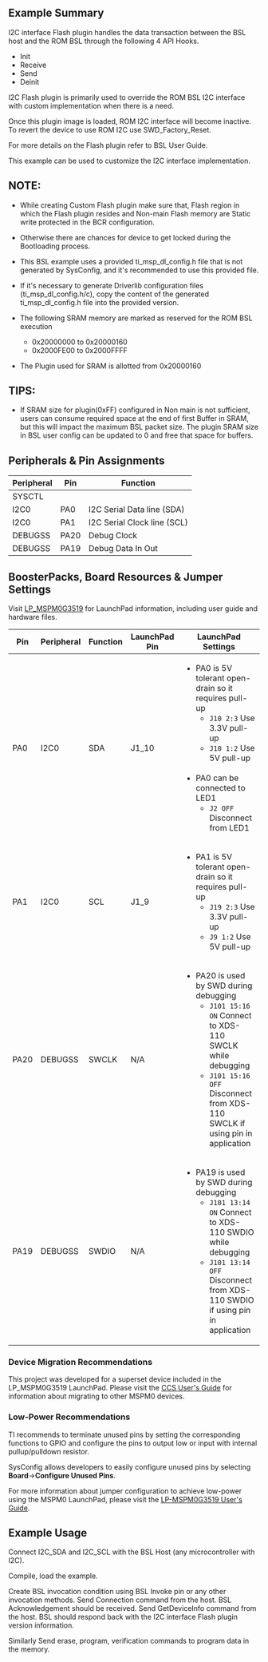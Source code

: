 ## Example Summary

I2C interface Flash plugin handles the data transaction between the
BSL host and the ROM BSL through the following 4 API Hooks.
- Init
- Receive
- Send
- Deinit

I2C Flash plugin is primarily used to override the ROM BSL I2C
interface with custom implementation when there is a need.

Once this plugin image is loaded, ROM I2C interface will become inactive.
To revert the device to use ROM I2C use SWD_Factory_Reset.

For more details on the Flash plugin refer to BSL User Guide.

This example can be used to customize the I2C interface implementation.

NOTE:
---
* While creating Custom Flash plugin make sure that, Flash region in which the
Flash plugin resides and Non-main Flash memory are Static write protected in the BCR configuration.
* Otherwise there are chances for device to get locked during the Bootloading process.
* This BSL example uses a provided ti_msp_dl_config.h file that is not generated
by SysConfig, and it's recommended to use this provided file. 
* If it's necessary to generate Driverlib configuration files (ti_msp_dl_config.h/c), copy the content of the generated ti_msp_dl_config.h file into the provided version.

* The following SRAM memory are marked as reserved for the ROM BSL execution
    * 0x20000000 to 0x20000160
    * 0x2000FE00 to 0x2000FFFF
* The Plugin used for SRAM is allotted from 0x20000160

TIPS:
---
* If SRAM size for plugin(0xFF) configured in Non main is not sufficient, 
  users can consume required space at the end of first Buffer in SRAM, 
  but this will impact the maximum BSL packet size.
  The plugin SRAM size in BSL user config can be updated to 0 and free that space for buffers.

## Peripherals & Pin Assignments

| Peripheral | Pin | Function |
| --- | --- | --- |
| SYSCTL |  |  |
| I2C0 | PA0 | I2C Serial Data line (SDA) |
| I2C0 | PA1 | I2C Serial Clock line (SCL) |
| DEBUGSS | PA20 | Debug Clock |
| DEBUGSS | PA19 | Debug Data In Out |

## BoosterPacks, Board Resources & Jumper Settings

Visit [LP_MSPM0G3519](https://www.ti.com/tool/LP-MSPM0G3519) for LaunchPad information, including user guide and hardware files.

| Pin | Peripheral | Function | LaunchPad Pin | LaunchPad Settings |
| --- | --- | --- | --- | --- |
| PA0 | I2C0 | SDA | J1_10 | <ul><li>PA0 is 5V tolerant open-drain so it requires pull-up<br><ul><li>`J10 2:3` Use 3.3V pull-up<br><li>`J10 1:2` Use 5V pull-up</ul><br><li>PA0 can be connected to LED1<br><ul><li>`J2 OFF` Disconnect from LED1</ul></ul> |
| PA1 | I2C0 | SCL | J1_9 | <ul><li>PA1 is 5V tolerant open-drain so it requires pull-up<br><ul><li>`J19 2:3` Use 3.3V pull-up<br><li>`J9 1:2` Use 5V pull-up</ul></ul> |
| PA20 | DEBUGSS | SWCLK | N/A | <ul><li>PA20 is used by SWD during debugging<br><ul><li>`J101 15:16 ON` Connect to XDS-110 SWCLK while debugging<br><li>`J101 15:16 OFF` Disconnect from XDS-110 SWCLK if using pin in application</ul></ul> |
| PA19 | DEBUGSS | SWDIO | N/A | <ul><li>PA19 is used by SWD during debugging<br><ul><li>`J101 13:14 ON` Connect to XDS-110 SWDIO while debugging<br><li>`J101 13:14 OFF` Disconnect from XDS-110 SWDIO if using pin in application</ul></ul> |

### Device Migration Recommendations
This project was developed for a superset device included in the LP_MSPM0G3519 LaunchPad. Please
visit the [CCS User's Guide](https://software-dl.ti.com/msp430/esd/MSPM0-SDK/latest/docs/english/tools/ccs_ide_guide/doc_guide/doc_guide-srcs/ccs_ide_guide.html#manual-migration)
for information about migrating to other MSPM0 devices.

### Low-Power Recommendations
TI recommends to terminate unused pins by setting the corresponding functions to
GPIO and configure the pins to output low or input with internal
pullup/pulldown resistor.

SysConfig allows developers to easily configure unused pins by selecting **Board**→**Configure Unused Pins**.

For more information about jumper configuration to achieve low-power using the
MSPM0 LaunchPad, please visit the [LP-MSPM0G3519 User's Guide](https://www.ti.com/tool/LP-MSPM0G3519#tech-docs).

## Example Usage

Connect I2C_SDA and I2C_SCL with the BSL Host (any microcontroller with I2C).

Compile, load the example.

Create BSL invocation condition using BSL Invoke pin or any other invocation methods.
Send Connection command from the host. BSL Acknowledgement should be received.
Send GetDeviceInfo command from the host.
BSL should respond back with the I2C interface Flash plugin version information.

Similarly Send erase, program, verification commands to program data in the memory.
